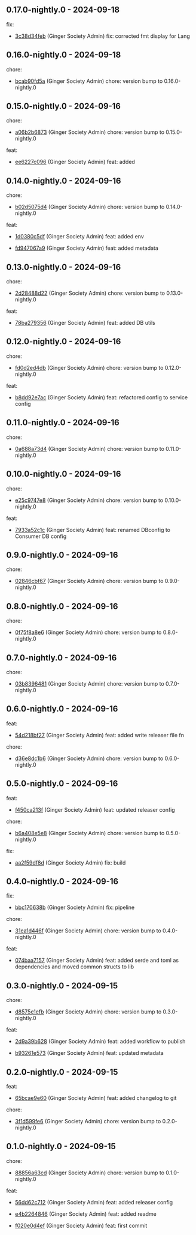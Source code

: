 ## 0.17.0-nightly.0 - 2024-09-18
fix:
 - [3c38d34feb](https://github.com/ginger-society/ginger-shared-rs3c38d34feba7ec240456c061caf925d86a373b4e) (Ginger Society Admin) fix: corrected fmt display for Lang
	
## 0.16.0-nightly.0 - 2024-09-18
chore:
 - [bcab90fd5a](https://github.com/ginger-society/ginger-shared-rsbcab90fd5aa30504e71e1319d1bc03e0da82dc86) (Ginger Society Admin) chore: version bump to 0.16.0-nightly.0
	
## 0.15.0-nightly.0 - 2024-09-16
chore:
 - [a06b2b6873](https://github.com/ginger-society/ginger-shared-rsa06b2b6873eb32c0a6772cde62150aee6d6c0afd) (Ginger Society Admin) chore: version bump to 0.15.0-nightly.0
	
feat:
 - [ee6227c096](https://github.com/ginger-society/ginger-shared-rsee6227c096861ac846ea1e63249a46c7c7bff18c) (Ginger Society Admin) feat: added
	
## 0.14.0-nightly.0 - 2024-09-16
chore:
 - [b02d5075d4](https://github.com/ginger-society/ginger-shared-rsb02d5075d4604ed5d1c8c3815b4ff0aa243acad0) (Ginger Society Admin) chore: version bump to 0.14.0-nightly.0
	
feat:
 - [1d0380c5df](https://github.com/ginger-society/ginger-shared-rs1d0380c5df214cc01b0ff1c426378d083dc97d4a) (Ginger Society Admin) feat: added env
	
 - [fd947067a9](https://github.com/ginger-society/ginger-shared-rsfd947067a96a1878c2c5ae34de445c41dce8502c) (Ginger Society Admin) feat: added metadata
	
## 0.13.0-nightly.0 - 2024-09-16
chore:
 - [2d28488d22](https://github.com/ginger-society/ginger-shared-rs2d28488d22b75336802cca9a2040efb4891ac22c) (Ginger Society Admin) chore: version bump to 0.13.0-nightly.0
	
feat:
 - [78ba279356](https://github.com/ginger-society/ginger-shared-rs78ba279356c91208c1105708287996ba04ab33ce) (Ginger Society Admin) feat: added DB utils
	
## 0.12.0-nightly.0 - 2024-09-16
chore:
 - [fd0d2ed4db](https://github.com/ginger-society/ginger-shared-rsfd0d2ed4dbb1a3f745e6834fc6e408192a46c29e) (Ginger Society Admin) chore: version bump to 0.12.0-nightly.0
	
feat:
 - [b8dd92e7ac](https://github.com/ginger-society/ginger-shared-rsb8dd92e7acef484e232fa3fffa135e7cc0b8defa) (Ginger Society Admin) feat: refactored config to service config
	
## 0.11.0-nightly.0 - 2024-09-16
chore:
 - [0a688a73d4](https://github.com/ginger-society/ginger-shared-rs0a688a73d423185094669aa0f81581507660840f) (Ginger Society Admin) chore: version bump to 0.11.0-nightly.0
	
## 0.10.0-nightly.0 - 2024-09-16
chore:
 - [e25c9747e8](https://github.com/ginger-society/ginger-shared-rse25c9747e87e1b557e8883084294c9f5041dba55) (Ginger Society Admin) chore: version bump to 0.10.0-nightly.0
	
feat:
 - [7933a52c1c](https://github.com/ginger-society/ginger-shared-rs7933a52c1c57d42b0a2ac5bac0dca9afa7cf23be) (Ginger Society Admin) feat: renamed DBconfig to Consumer DB config
	
## 0.9.0-nightly.0 - 2024-09-16
chore:
 - [02846cbf67](https://github.com/ginger-society/ginger-shared-rs02846cbf67e737ca6db89a8f32ae2f8b37ddce34) (Ginger Society Admin) chore: version bump to 0.9.0-nightly.0
	
## 0.8.0-nightly.0 - 2024-09-16
chore:
 - [0f75f8a8e6](https://github.com/ginger-society/ginger-shared-rs0f75f8a8e6640e2e97b70520953b699f57f162bd) (Ginger Society Admin) chore: version bump to 0.8.0-nightly.0
	
## 0.7.0-nightly.0 - 2024-09-16
chore:
 - [03b8396481](https://github.com/ginger-society/ginger-shared-rs03b83964817716106480f0652d95b2b30a6303c5) (Ginger Society Admin) chore: version bump to 0.7.0-nightly.0
	
## 0.6.0-nightly.0 - 2024-09-16
feat:
 - [54d218bf27](https://github.com/ginger-society/ginger-shared-rs54d218bf271693c01bd7e6818245f6a4267e1ced) (Ginger Society Admin) feat: added write releaser file fn
	
chore:
 - [d36e8dc1b6](https://github.com/ginger-society/ginger-shared-rsd36e8dc1b6f0e01d2a7fddeca851deefb6946281) (Ginger Society Admin) chore: version bump to 0.6.0-nightly.0
	
## 0.5.0-nightly.0 - 2024-09-16
feat:
 - [f450ca213f](https://github.com/ginger-society/ginger-shared-rsf450ca213f1748bb7e0081022a7dff6181f82dd2) (Ginger Society Admin) feat: updated releaser config
	
chore:
 - [b6a408e5e8](https://github.com/ginger-society/ginger-shared-rsb6a408e5e8dda7a093718bc12265fb2767e94ee9) (Ginger Society Admin) chore: version bump to 0.5.0-nightly.0
	
fix:
 - [aa2f59df8d](https://github.com/ginger-society/ginger-shared-rsaa2f59df8d79ad731dbc2e17d44d7d6ed8c49d61) (Ginger Society Admin) fix: build
	
## 0.4.0-nightly.0 - 2024-09-16
fix:
 - [bbc170638b](https://github.com/ginger-society/ginger-shared-rsbbc170638b972a33e9f5af6c6746992eca748bea) (Ginger Society Admin) fix: pipeline
	
chore:
 - [31ea1d446f](https://github.com/ginger-society/ginger-shared-rs31ea1d446fca90d024fa33e2c0b168f33c4a2fc2) (Ginger Society Admin) chore: version bump to 0.4.0-nightly.0
	
feat:
 - [074baa7157](https://github.com/ginger-society/ginger-shared-rs074baa715708334629f19c63407381b85e810333) (Ginger Society Admin) feat: added serde and toml as dependencies and moved common structs to lib
	
## 0.3.0-nightly.0 - 2024-09-15
chore:
 - [d8575e1efb](https://github.com/ginger-society/ginger-shared-rsd8575e1efb5453cfb118d1347ba2e2c885bfc88f) (Ginger Society Admin) chore: version bump to 0.3.0-nightly.0
	
feat:
 - [2d9a39b628](https://github.com/ginger-society/ginger-shared-rs2d9a39b628351b50fc0d7a3d80cdd985e1131fab) (Ginger Society Admin) feat: added workflow to publish
	
 - [b93261e573](https://github.com/ginger-society/ginger-shared-rsb93261e57345f8cd0c67df5ceb561a4ad4a101df) (Ginger Society Admin) feat: updated metadata
	
## 0.2.0-nightly.0 - 2024-09-15
feat:
 - [65bcae9e60](https://github.com/ginger-society/ginger-shared-rs65bcae9e609d74adcc7412090436656dc10ac4c7) (Ginger Society Admin) feat: added changelog to git
	
chore:
 - [3f1d599fe6](https://github.com/ginger-society/ginger-shared-rs3f1d599fe691a0314925e7a5fbd9e1a80077a790) (Ginger Society Admin) chore: version bump to 0.2.0-nightly.0
	
## 0.1.0-nightly.0 - 2024-09-15
chore:
 - [88856a63cd](https://github.com/ginger-society/ginger-shared-rs88856a63cdd04430714ae6818b99b6fd123a9bbd) (Ginger Society Admin) chore: version bump to 0.1.0-nightly.0
	
feat:
 - [56dd62c712](https://github.com/ginger-society/ginger-shared-rs56dd62c712199a3becc1029c96ac8f05c84603e4) (Ginger Society Admin) feat: added releaser config
	
 - [e4b2264846](https://github.com/ginger-society/ginger-shared-rse4b2264846ba78a5c2999905d90f97a106bd8f1c) (Ginger Society Admin) feat: added readme
	
 - [f020e0d4ef](https://github.com/ginger-society/ginger-shared-rsf020e0d4ef112ebcfa29c8f1d91fe7e1464cefdf) (Ginger Society Admin) feat: first commit
	
